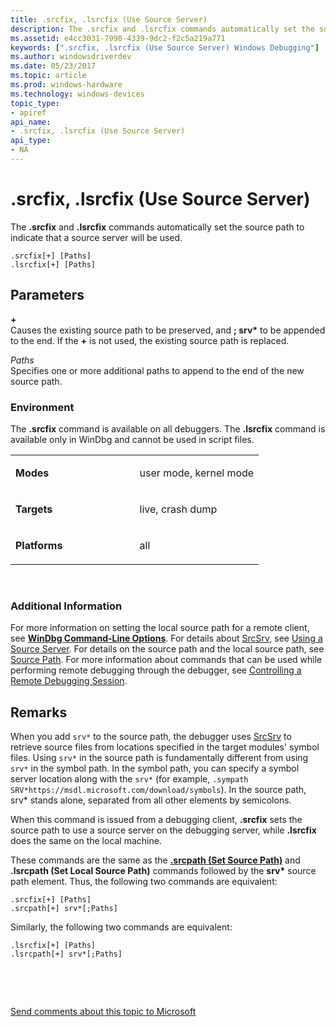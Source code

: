 ```yaml
---
title: .srcfix, .lsrcfix (Use Source Server)
description: The .srcfix and .lsrcfix commands automatically set the source path to indicate that a source server will be used.
ms.assetid: e4cc3031-7990-4339-9dc2-f2c5a219a771
keywords: [".srcfix, .lsrcfix (Use Source Server) Windows Debugging"]
ms.author: windowsdriverdev
ms.date: 05/23/2017
ms.topic: article
ms.prod: windows-hardware
ms.technology: windows-devices
topic_type:
- apiref
api_name:
- .srcfix, .lsrcfix (Use Source Server)
api_type:
- NA
---
```


# .srcfix, .lsrcfix (Use Source Server)


The **.srcfix** and **.lsrcfix** commands automatically set the source path to indicate that a source server will be used.

```
.srcfix[+] [Paths] 
.lsrcfix[+] [Paths] 
```

## <span id="ddk_meta_use_source_server_dbg"></span><span id="DDK_META_USE_SOURCE_SERVER_DBG"></span>Parameters


<span id="______________"></span> **+**   
Causes the existing source path to be preserved, and **; srv\*** to be appended to the end. If the **+** is not used, the existing source path is replaced.

<span id="_______Paths______"></span><span id="_______paths______"></span><span id="_______PATHS______"></span> *Paths*   
Specifies one or more additional paths to append to the end of the new source path.

### <span id="Environment"></span><span id="environment"></span><span id="ENVIRONMENT"></span>Environment

The **.srcfix** command is available on all debuggers. The **.lsrcfix** command is available only in WinDbg and cannot be used in script files.

<table>
<colgroup>
<col width="50%" />
<col width="50%" />
</colgroup>
<tbody>
<tr class="odd">
<td align="left"><p><strong>Modes</strong></p></td>
<td align="left"><p>user mode, kernel mode</p></td>
</tr>
<tr class="even">
<td align="left"><p><strong>Targets</strong></p></td>
<td align="left"><p>live, crash dump</p></td>
</tr>
<tr class="odd">
<td align="left"><p><strong>Platforms</strong></p></td>
<td align="left"><p>all</p></td>
</tr>
</tbody>
</table>

 

### <span id="Additional_Information"></span><span id="additional_information"></span><span id="ADDITIONAL_INFORMATION"></span>Additional Information

For more information on setting the local source path for a remote client, see [**WinDbg Command-Line Options**](windbg-command-line-options.md). For details about [SrcSrv](srcsrv.md), see [Using a Source Server](using-a-source-server.md). For details on the source path and the local source path, see [Source Path](source-path.md). For more information about commands that can be used while performing remote debugging through the debugger, see [Controlling a Remote Debugging Session](controlling-a-remote-debugging-session.md).

Remarks
-------

When you add `srv*` to the source path, the debugger uses [SrcSrv](srcsrv.md) to retrieve source files from locations specified in the target modules' symbol files. Using `srv*` in the source path is fundamentally different from using `srv*` in the symbol path. In the symbol path, you can specify a symbol server location along with the `srv*` (for example, `.sympath SRV*https://msdl.microsoft.com/download/symbols`). In the source path, srv\* stands alone, separated from all other elements by semicolons.

When this command is issued from a debugging client, **.srcfix** sets the source path to use a source server on the debugging server, while **.lsrcfix** does the same on the local machine.

These commands are the same as the [**.srcpath (Set Source Path)**](-srcpath---lsrcpath--set-source-path-.md) and **.lsrcpath (Set Local Source Path)** commands followed by the **srv\*** source path element. Thus, the following two commands are equivalent:

```
.srcfix[+] [Paths] 
.srcpath[+] srv*[;Paths] 
```

Similarly, the following two commands are equivalent:

```
.lsrcfix[+] [Paths] 
.lsrcpath[+] srv*[;Paths] 
```

 

 

[Send comments about this topic to Microsoft](mailto:wsddocfb@microsoft.com?subject=Documentation%20feedback%20[debugger\debugger]:%20.srcfix,%20.lsrcfix%20%28Use%20Source%20Server%29%20%20RELEASE:%20%285/15/2017%29&body=%0A%0APRIVACY%20STATEMENT%0A%0AWe%20use%20your%20feedback%20to%20improve%20the%20documentation.%20We%20don't%20use%20your%20email%20address%20for%20any%20other%20purpose,%20and%20we'll%20remove%20your%20email%20address%20from%20our%20system%20after%20the%20issue%20that%20you're%20reporting%20is%20fixed.%20While%20we're%20working%20to%20fix%20this%20issue,%20we%20might%20send%20you%20an%20email%20message%20to%20ask%20for%20more%20info.%20Later,%20we%20might%20also%20send%20you%20an%20email%20message%20to%20let%20you%20know%20that%20we've%20addressed%20your%20feedback.%0A%0AFor%20more%20info%20about%20Microsoft's%20privacy%20policy,%20see%20http://privacy.microsoft.com/default.aspx. "Send comments about this topic to Microsoft")




